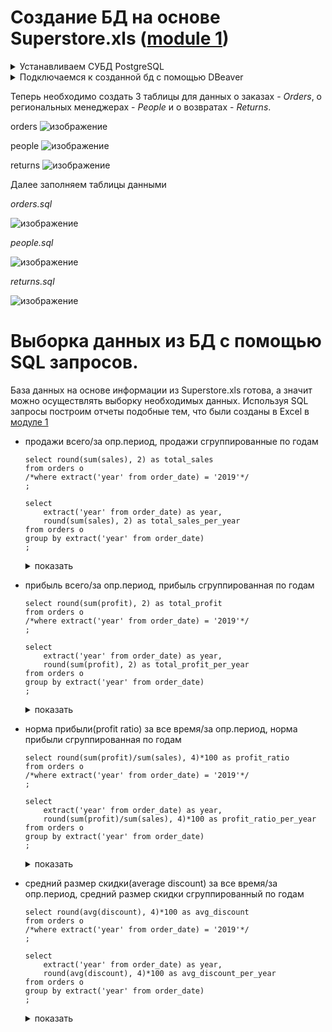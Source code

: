 # Создание БД на основе Superstore.xls ([module 1](https://github.com/papchukev/datalearn/tree/main/DE-101/Module1))

<details> 
  <summary> Устанавливаем СУБД PostgreSQL </summary>
  
  ![изображение](https://github.com/papchukev/datalearn/assets/149643273/d0202b89-a25a-4b30-8b6f-aa50ce3ad9da)     
</details>

<details>
  <summary> Подключаемся к созданной бд с помощью DBeaver </summary>
  
  ![изображение](https://github.com/papchukev/datalearn/assets/149643273/76e4f54e-396a-4742-89b4-842325732099)
  ![изображение](https://github.com/papchukev/datalearn/assets/149643273/72539fc2-66a7-496f-a76b-d35f13b4d37d)
  ![изображение](https://github.com/papchukev/datalearn/assets/149643273/0fefce70-f396-4c2d-baa4-b036c77220a0)

</details>

Теперь необходимо создать 3 таблицы для данных о заказах - *Orders*, о региональных менеджерах - *People* и о возвратах - *Returns*.

orders
![изображение](https://github.com/papchukev/datalearn/assets/149643273/d2c9c991-e62a-4af6-ad13-24d1647815c0)

people
![изображение](https://github.com/papchukev/datalearn/assets/149643273/593e3e4a-4232-420e-a7cf-9da16d45a731)

returns
![изображение](https://github.com/papchukev/datalearn/assets/149643273/7ef4a1bf-6474-415d-84ce-db50e06535bb)

Далее заполняем таблицы данными

*orders.sql*

![изображение](https://github.com/papchukev/datalearn/assets/149643273/601e8e3a-366a-4cc0-96c7-dd4e3a45fde5)

*people.sql*

![изображение](https://github.com/papchukev/datalearn/assets/149643273/76f2bfe7-092d-4ce3-b165-3c327dc2ff51)

*returns.sql*

![изображение](https://github.com/papchukev/datalearn/assets/149643273/9a92a9b3-de49-42b8-b933-f0135a54768a)

# Выборка данных из БД с помощью SQL запросов.

База данных на основе информации из Superstore.xls готова, а значит можно осуществлять выборку необходимых данных. Используя SQL запросы построим отчеты подобные тем, что были созданы в Excel в [модуле 1](https://github.com/papchukev/datalearn/tree/main/DE-101/Module1#%D1%81%D0%BE%D0%B7%D0%B4%D0%B0%D0%BD%D0%B8%D0%B5-%D0%BE%D1%82%D1%87%D0%B5%D1%82%D0%BE%D0%B2-%D0%B8-%D0%B2%D0%B8%D0%B7%D1%83%D0%B0%D0%BB%D0%B8%D0%B7%D0%B0%D1%86%D0%B8%D0%B9)

- продажи всего/за опр.период, продажи сгруппированные по годам

      select round(sum(sales), 2) as total_sales
      from orders o
      /*where extract('year' from order_date) = '2019'*/
      ;  
  
      select
          extract('year' from order_date) as year,
          round(sum(sales), 2) as total_sales_per_year
      from orders o
      group by extract('year' from order_date)
      ;
  <details> 
    <summary> показать </summary>
      
  ![изображение](https://github.com/papchukev/datalearn/assets/149643273/232c326c-06da-48c7-badf-66b1f5932176)
  ![изображение](https://github.com/papchukev/datalearn/assets/149643273/703472b0-6249-4e96-832b-6c62c8b00d91)
  </details>

- прибыль всего/за опр.период, прибыль сгруппированная по годам

      select round(sum(profit), 2) as total_profit
      from orders o
      /*where extract('year' from order_date) = '2019'*/
      ;

      select 
	      extract('year' from order_date) as year, 
	      round(sum(profit), 2) as total_profit_per_year
      from orders o 
      group by extract('year' from order_date)
      ;

  <details> 
    <summary> показать </summary>
      
  ![изображение](https://github.com/papchukev/datalearn/assets/149643273/76675236-3da3-4cc6-b8ee-935f60bf82aa)
  ![изображение](https://github.com/papchukev/datalearn/assets/149643273/d0870ed1-ef77-4361-92f8-ddd8339d8877)
  </details>

- норма прибыли(profit ratio) за все время/за опр.период, норма прибыли сгруппированная по годам

      select round(sum(profit)/sum(sales), 4)*100 as profit_ratio
      from orders o
      /*where extract('year' from order_date) = '2019'*/
      ;

      select 
	      extract('year' from order_date) as year, 
	      round(sum(profit)/sum(sales), 4)*100 as profit_ratio_per_year
      from orders o 
      group by extract('year' from order_date)
      ;

  <details> 
    <summary> показать </summary>
      
  ![изображение](https://github.com/papchukev/datalearn/assets/149643273/2b8639e0-3a9b-4533-80ba-9de8ae8d9e9e)
  ![изображение](https://github.com/papchukev/datalearn/assets/149643273/79b79028-02bb-4891-b8f8-5c4f8b2bd90e) 
  </details>

- средний размер скидки(average discount) за все время/за опр.период, средний размер скидки сгруппированный по годам

      select round(avg(discount), 4)*100 as avg_discount
      from orders o
      /*where extract('year' from order_date) = '2019'*/
      ;

      select 
	      extract('year' from order_date) as year, 
	      round(avg(discount), 4)*100 as avg_discount_per_year
      from orders o 
      group by extract('year' from order_date)
      ;

  <details> 
    <summary> показать </summary>
      
  ![изображение](https://github.com/papchukev/datalearn/assets/149643273/f15a143b-d628-4c9a-990b-02bdab05f33a)
  ![изображение](https://github.com/papchukev/datalearn/assets/149643273/88768746-ead0-4a48-8a38-a5b7286682c1) 
  </details>

